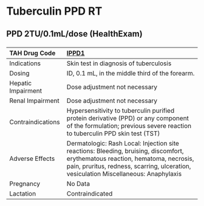 # Tuberculin PPD RT

## PPD 2TU/0.1mL/dose (HealthExam)

##### 

| TAH Drug Code      | [IPPD1](https://www.tahsda.org.tw/drugs/hissearch.php?drug_code=IPPD1)                                                                                                                                                |
|:-------------------|:----------------------------------------------------------------------------------------------------------------------------------------------------------------------------------------------------------------------|
| Indications        | Skin test in diagnosis of tuberculosis                                                                                                                                                                                |
| Dosing             | ID, 0.1 mL, in the middle third of the forearm.                                                                                                                                                                       |
| Hepatic Impairment | Dose adjustment not necessary                                                                                                                                                                                         |
| Renal Impairment   | Dose adjustment not necessary                                                                                                                                                                                         |
| Contraindications  | Hypersensitivity to tuberculin purified protein derivative (PPD) or any component of the formulation; previous severe reaction to tuberculin PPD skin test (TST)                                                      |
| Adverse Effects    | Dermatologic: Rash Local: Injection site reactions: Bleeding, bruising, discomfort, erythematous reaction, hematoma, necrosis, pain, pruritus, redness, scarring, ulceration, vesiculation Miscellaneous: Anaphylaxis |
| Pregnancy          | No Data                                                                                                                                                                                                               |
| Lactation          | Contraindicated                                                                                                                                                                                                       |

